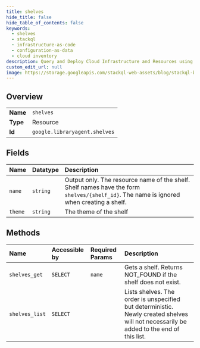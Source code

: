 ```yaml
---
title: shelves
hide_title: false
hide_table_of_contents: false
keywords:
  - shelves
  - stackql
  - infrastructure-as-code
  - configuration-as-data
  - cloud inventory
description: Query and Deploy Cloud Infrastructure and Resources using SQL
custom_edit_url: null
image: https://storage.googleapis.com/stackql-web-assets/blog/stackql-blog-post-featured-image.png
---
```

  
    

## Overview
<table><tbody>
<tr><td><b>Name</b></td><td><code>shelves</code></td></tr>
<tr><td><b>Type</b></td><td>Resource</td></tr>
<tr><td><b>Id</b></td><td><code>google.libraryagent.shelves</code></td></tr>
</tbody></table>

## Fields
| Name | Datatype | Description |
|:-----|:---------|:------------|
| `name` | `string` | Output only. The resource name of the shelf. Shelf names have the form `shelves/{shelf_id}`. The name is ignored when creating a shelf. |
| `theme` | `string` | The theme of the shelf |
## Methods
| Name | Accessible by | Required Params | Description |
|:-----|:--------------|:----------------|:------------|
| `shelves_get` | `SELECT` | `name` | Gets a shelf. Returns NOT_FOUND if the shelf does not exist. |
| `shelves_list` | `SELECT` |  | Lists shelves. The order is unspecified but deterministic. Newly created shelves will not necessarily be added to the end of this list. |
